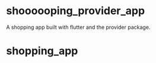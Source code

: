 # shoooooping_provider_app

A shopping app built with flutter and the provider package.

# shopping_app
